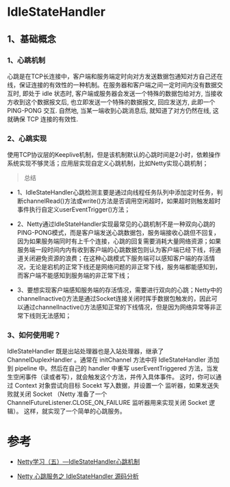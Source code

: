 # IdleStateHandler

## 1、基础概念

### 1、心跳机制

心跳是在TCP长连接中，客户端和服务端定时向对方发送数据包通知对方自己还在线，保证连接的有效性的一种机制。在服务器和客户端之间一定时间内没有数据交互时, 即处于 idle 状态时, 客户端或服务器会发送一个特殊的数据包给对方, 当接收方收到这个数据报文后, 也立即发送一个特殊的数据报文, 回应发送方, 此即一个 PING-PONG 交互. 自然地, 当某一端收到心跳消息后, 就知道了对方仍然在线, 这就确保 TCP 连接的有效性.

### 2、心跳实现

使用TCP协议层的Keeplive机制，但是该机制默认的心跳时间是2小时，依赖操作系统实现不够灵活；应用层实现自定义心跳机制，比如Netty实现心跳机制；


> 总结
- 1、IdleStateHandler心跳检测主要是通过向线程任务队列中添加定时任务，判断channelRead()方法或write()方法是否调用空闲超时，如果超时则触发超时事件执行自定义userEventTrigger()方法；

- 2、Netty通过IdleStateHandler实现最常见的心跳机制不是一种双向心跳的PING-PONG模式，而是客户端发送心跳数据包，服务端接收心跳但不回复，因为如果服务端同时有上千个连接，心跳的回复需要消耗大量网络资源；如果服务端一段时间内内有收到客户端的心跳数据包则认为客户端已经下线，将通道关闭避免资源的浪费；在这种心跳模式下服务端可以感知客户端的存活情况，无论是宕机的正常下线还是网络问题的非正常下线，服务端都能感知到，而客户端不能感知到服务端的非正常下线；

- 3、要想实现客户端感知服务端的存活情况，需要进行双向的心跳；Netty中的channelInactive()方法是通过Socket连接关闭时挥手数据包触发的，因此可以通过channelInactive()方法感知正常的下线情况，但是因为网络异常等非正常下线则无法感知；


### 3、如何使用呢？

IdleStateHandler 既是出站处理器也是入站处理器，继承了 ChannelDuplexHandler 。通常在 initChannel 方法中将 IdleStateHandler 添加到 pipeline 中。然后在自己的 handler 中重写 userEventTriggered 方法，当发生空闲事件（读或者写），就会触发这个方法，并传入具体事件。
这时，你可以通过 Context 对象尝试向目标 Socekt 写入数据，并设置一个 监听器，如果发送失败就关闭 Socket （Netty 准备了一个 ChannelFutureListener.CLOSE_ON_FAILURE 监听器用来实现关闭 Socket 逻辑）。
这样，就实现了一个简单的心跳服务。







# 参考

- [Netty学习（五）—IdleStateHandler心跳机制](https://blog.csdn.net/u013967175/article/details/78591810)

- [Netty 心跳服务之 IdleStateHandler 源码分析](https://www.jianshu.com/p/f2ed73cf4df8)